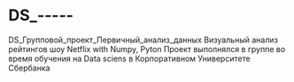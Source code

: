 # DS_-_-_-_-_-
DS_Групповой_проект_Первичный_анализ_данных Визуальный анализ рейтингов шоу Netflix with Numpy, Pyton
Проект выполнялся в группе во время обучения на Data sciens в Корпоративном Университете Сбербанка
